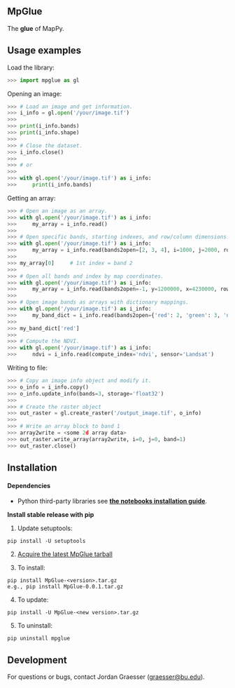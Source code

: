 MpGlue
---

The **glue** of MapPy.

Usage examples
---

Load the library:
    
```python
>>> import mpglue as gl
```

Opening an image:

```python
>>> # Load an image and get information.
>>> i_info = gl.open('/your/image.tif')
>>>
>>> print(i_info.bands)
>>> print(i_info.shape)
>>>
>>> # Close the dataset.
>>> i_info.close()
>>>
>>> # or
>>>
>>> with gl.open('/your/image.tif') as i_info:
>>>     print(i_info.bands)
```
    
Getting an array:

```python
>>> # Open an image as an array.
>>> with gl.open('/your/image.tif') as i_info:
>>>     my_array = i_info.read()
>>>
>>> # Open specific bands, starting indexes, and row/column dimensions.
>>> with gl.open('/your/image.tif') as i_info:
>>>     my_array = i_info.read(bands2open=[2, 3, 4], i=1000, j=2000, rows=500, cols=500)
>>>
>>> my_array[0]     # 1st index = band 2
>>>
>>> # Open all bands and index by map coordinates.
>>> with gl.open('/your/image.tif') as i_info:
>>>     my_array = i_info.read(bands2open=-1, y=1200000, x=4230000, rows=500, cols=500)
>>>
>>> # Open image bands as arrays with dictionary mappings.
>>> with gl.open('/your/image.tif') as i_info:
>>>     my_band_dict = i_info.read(bands2open={'red': 2, 'green': 3, 'nir': 4})
>>>
>>> my_band_dict['red']
>>>
>>> # Compute the NDVI.
>>> with gl.open('/your/image.tif') as i_info:
>>>     ndvi = i_info.read(compute_index='ndvi', sensor='Landsat')
```
    
Writing to file:

```python
>>> # Copy an image info object and modify it.
>>> o_info = i_info.copy()
>>> o_info.update_info(bands=3, storage='float32')
>>>
>>> # Create the raster object
>>> out_raster = gl.create_raster('/output_image.tif', o_info)
>>>
>>> # Write an array block to band 1
>>> array2write = <some 2d array data>
>>> out_raster.write_array(array2write, i=0, j=0, band=1)
>>> out_raster.close()
```

Installation
---
#### Dependencies
- Python third-party libraries see [**the notebooks installation guide**](https://github.com/jgrss/mpglue/tree/master/mpglue/notebooks/01_installation.pynb).

**Install stable release with pip**

1) Update setuptools:

```text
pip install -U setuptools
```

2) [Acquire the latest MpGlue tarball](https://github.com/jgrss/mpglue/releases)

3) To install:

```text
pip install MpGlue-<version>.tar.gz
e.g., pip install MpGlue-0.0.1.tar.gz
```

4) To update:

```text
pip install -U MpGlue-<new version>.tar.gz
```

5) To uninstall:

```text
pip uninstall mpglue
```

Development
---
For questions or bugs, contact Jordan Graesser (graesser@bu.edu).





